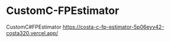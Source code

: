 # CustomC-FPEstimator
CustomC#FPEstimator
https://costa-c-fp-estimator-5p06eyv42-costa320.vercel.app/

